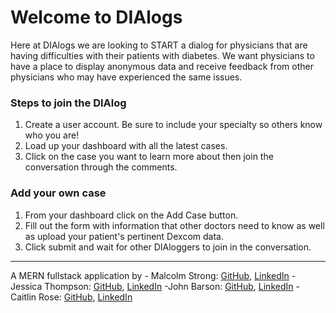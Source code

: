 # Welcome to DIAlogs

Here at DIAlogs we are looking to START a dialog for physicians that are having difficulties with their patients with diabetes. We want physicians to have a place to display anonymous data and receive feedback from other physicians who may have experienced the same issues.

### Steps to join the DIAlog
1. Create a user account. Be sure to include your specialty so others know who you are!
2. Load up your dashboard with all the latest cases.
3. Click on the case you want to learn more about then join the conversation through the comments.

### Add your own case
1. From your dashboard click on the Add Case button. 
2. Fill out the form with information that other doctors need to know as well as upload your patient's pertinent Dexcom data.
3. Click submit and wait for other DIAloggers to join in the conversation.

---

A MERN fullstack application by 
	- Malcolm Strong: [GitHub](https://github.com/Marshall49), [LinkedIn](https://www.linkedin.com/in/malcolm-strong-78088a105/)
	-Jessica Thompson: [GitHub](https://github.com/jsscthomp), [LinkedIn](https://www.linkedin.com/in/jessica-thompson-311b5647/)
	-John Barson: [GitHub](https://github.com/gtbmed), [LinkedIn](https://www.linkedin.com/in/johnbarson/)
	-Caitlin Rose: [GitHub](https://github.com/cnrose), [LinkedIn](https://www.linkedin.com/in/caitlin-rose-86552a54/)


